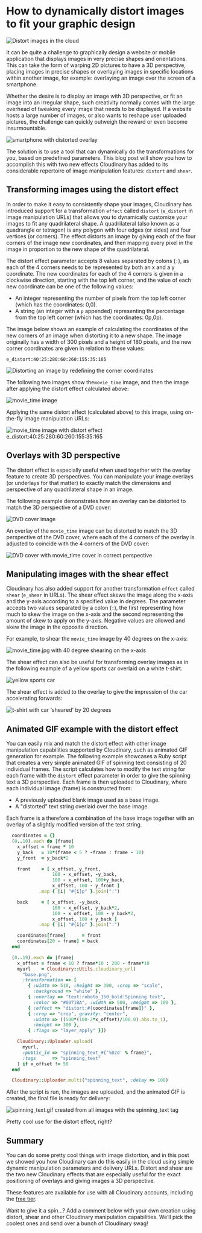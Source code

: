 # How to dynamically distort images to fit your graphic design

![Distort images in the cloud](https://res.cloudinary.com/cloudinary/image/upload/w_500/distort_post.jpg)

It can be quite a challenge to graphically design a website or mobile application that displays images in very precise shapes and orientations. This can take the form of warping 2D pictures to have a 3D perspective, placing images in precise shapes or overlaying images in specific locations within another image, for example: overlaying an image over the screen of a smartphone.
  
Whether the desire is to display an image with 3D perspective, or fit an image into an irregular shape, such creativity normally comes with the large overhead of tweaking every image that needs to be displayed. If a website hosts a large number of images, or also wants to reshape user uploaded pictures, the challenge can quickly outweigh the reward or even become insurmountable. 

![smartphone with distorted overlay](https://res.cloudinary.com/demo/image/upload/w_700,h_200/l_mobile_phone,w_150,g_west/l_mobile_phone,w_150,g_east/l_movie_time,w_90,g_center/l_movie_time,w_100,g_east,e_distort:30:20:85:40:25:120:-30:90/l_text:roboto_120_bold:+%20%20%20%20%20%20%20%20=/base.jpg)

  
The solution is to use a tool that can dynamically do the transformations for you, based on predefined parameters. This blog post will show you how to accomplish this with two new effects Cloudinary has added to its considerable repertoire of image manipulation features: `distort` and `shear`.
  
## Transforming images using the distort effect

  
In order to make it easy to consistently shape your images, Cloudinary has introduced support for a transformation `effect` called `distort` (`e_distort` in image manipulation URLs) that allows you to dynamically customize your images to fit any quadrilateral shape. A quadrilateral (also known as a quadrangle or tetragon) is any polygon with four edges (or sides) and four vertices (or corners). The effect distorts an image by giving each of the four corners of the image new coordinates, and then mapping every pixel in the image in proportion to the new shape of the quadrilateral. 

  
The distort effect parameter accepts 8 values separated by colons (`:`), as each of the 4 corners needs to be represented by both an x and a y coordinate. The new coordinates for each of the 4 corners is given in a clockwise direction, starting with the top left corner, and the value of each new coordinate can be one of the following values:

* An integer representing the number of pixels from the top left corner (which has the coordinates: 0,0).
* A string (an integer with a `p` appended) representing the percentage from the top left corner (which has the coordinates: 0p,0p).

The image below shows an example of calculating the coordinates of the new corners of an image when distorting it to a new shape. The image originally has a width of 300 pixels and a height of 180 pixels, and the new corner coordinates are given in relation to these values:

`e_distort:40:25:280:60:260:155:35:165`

![Distorting an image by redefining the corner coordinates](https://res.cloudinary.com/demo/image/upload/Distort_example.png "with_code: false, with_url: false")

  
The following two images show the`movie_time` image, and then the image after applying the distort effect calculated above: 

![movie_time image](https://res.cloudinary.com/demo/image/upload/w_300,h_180,c_fill/movie_time.jpg)

  
Applying the same distort effect (calculated above) to this image, using on-the-fly image manipulation URLs:

![movie_time image with distort effect e_distort:40:25:280:60:260:155:35:165](https://res.cloudinary.com/demo/image/upload/w_300,h_180,c_fill/e_distort:40:25:280:60:260:155:35:165/movie_time.jpg)

  
## Overlays with 3D perspective

  
The distort effect is especially useful when used together with the overlay feature to create 3D perspectives. You can manipulate your image overlays (or underlays for that matter) to exactly match the dimensions and perspective of any quadrilateral shape in an image. 

  
The following example demonstrates how an overlay can be distorted to match the 3D perspective of a DVD cover:

![DVD cover image](https://res.cloudinary.com/demo/image/upload/disc_box.jpg "thumb: w_400")

An overlay of the `movie_time` image can be distorted to match the 3D perspective of the DVD cover, where each of the 4 corners of the overlay is adjusted to coincide with the 4 corners of the DVD cover:

  
![DVD cover with movie_time cover in correct perspective](https://res.cloudinary.com/demo/image/upload/w_400,c_scale/l_movie_time,w_300,e_distort:55:55:195:20:195:350:55:320/disc_box.jpg)
  

## Manipulating images with the shear effect

  
Cloudinary has also added support for another transformation `effect` called `shear` (`e_shear` in URLs). The shear effect skews the image along the x-axis and the y-axis according to a specified value in degrees. The parameter accepts two values separated by a colon (`:`), the first representing how much to skew the image on the x-axis and the second representing the amount of skew to apply on the y-axis. Negative values are allowed and skew the image in the opposite direction.

  
For example, to shear the `movie_time` image by 40 degrees on the x-axis:

![movie_time.jpg with 40 degree shearing on the x-axis](https://res.cloudinary.com/demo/image/upload/e_shear:40:0/movie_time.jpg "thumb: w_300")


  
The shear effect can also be useful for transforming overlay images as in the following example of a yellow sports car overlaid on a white t-shirt. 

  
![yellow sports car](https://res.cloudinary.com/demo/image/upload/yellow_sports_car.png "thumb: w_250")

The shear effect is added to the overlay to give the impression of the car accelerating forwards:

![t-shirt with car 'sheared' by 20 degrees](https://res.cloudinary.com/demo/image/upload/l_yellow_sports_car,g_north,w_400,x_20,y_120,e_shear:20:0/blank_shirt.jpg "thumb: w_400")
  
## Animated GIF example with the distort effect

  
You can easily mix and match the distort effect with other image manipulation capabilities supported by Cloudinary, such as animated GIF generation for example. The following example showcases a Ruby script that creates a very simple animated GIF of spinning text consisting of 20 individual frames. The script calculates how to modify the text string for each frame with the `distort` effect parameter in order to give the spinning text a 3D perspective. Each frame is then uploaded to Cloudinary, where each individual image (frame) is constructed from:

* A previously uploaded blank image used as a base image.
* A "distorted" text string overlaid over the base image.

Each frame is a therefore a combination of the base image together with an overlay of a slightly modified version of the text string. 

  
```ruby
  coordinates = {}
  (0..10).each do |frame|
    x_offset = frame * 10
    y_back   = 10*(frame < 5 ? -frame : frame - 10)
    y_front  = y_back*2

    front    = [ x_offset, y_front, 
                 100 - x_offset, -y_back,
                 100 - x_offset, 100+y_back,
                 x_offset, 100 - y_front ]
            .map { |i| "#{i}p" }.join(":")

    back     = [ x_offset, -y_back, 
                 100 - x_offset, y_back*2,
                 100 - x_offset, 100 - y_back*2,
                 x_offset, 100 + y_back ]
            .map { |i| "#{i}p" }.join(":")

    coordinates[frame]      = front
    coordinates[20 - frame] = back
  end

  (0..19).each do |frame|
    x_offset = frame < 10 ? frame*10 : 200 - frame*10
    myurl    = Cloudinary::Utils.cloudinary_url(
      "base.png",
      :transformation => [
        { :width => 510, :height => 300, :crop => "scale",
          :background => "white" },
        { :overlay => "text:roboto_150_bold:Spinning text", 
          :color => "#0071BA", :width => 500, :height => 100 },
        { :effect => "distort:#{coordinates[frame]}" },
        { :crop => "crop", gravity: "center", 
          :width => ((500*(100-2*x_offset)/100.0).abs.to_i), 
          :height => 300 },
        { :flags => "layer_apply" }])

    Cloudinary::Uploader.upload(
      myurl,
      :public_id => "spinning_text_#{'%02d' % frame}",
      :tags      => "spinning_text"
    ) if x_offset != 50
  end

  Cloudinary::Uploader.multi("spinning_text", :delay => 100)
```

  
After the script is run, the images are uploaded, and the animated GIF is created, the final file is ready for delivery:

![spinning_text.gif created from all images with the spinning_text tag](https://res.cloudinary.com/demo/image/multi/dl_100/spinning_text.gif)

Pretty cool use for the distort effect, right?

  
## Summary

  
You can do some pretty cool things with image distortion, and in this post we showed you how Cloudinary can do this easily in the cloud using simple dynamic manipulation parameters and delivery URLs. Distort and shear are the two new Cloudinary effects that are especially useful for the exact positioning of overlays and giving images a 3D perspective.
  
These features are available for use with all Cloudinary accounts, including the [free tier](https://cloudinary.com/signup).

Want to give it a spin…? Add a comment below with your own creation using distort, shear and other Cloudinary manipulation capabilities. We’ll pick the coolest ones and send over a bunch of Cloudinary swag! 

  
